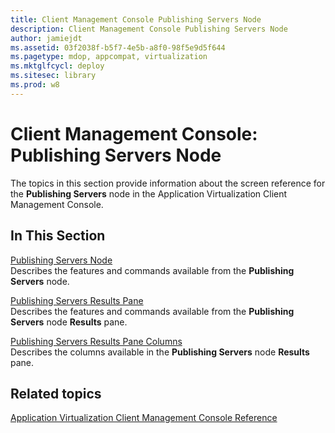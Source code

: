```yaml
---
title: Client Management Console Publishing Servers Node
description: Client Management Console Publishing Servers Node
author: jamiejdt
ms.assetid: 03f2038f-b5f7-4e5b-a8f0-98f5e9d5f644
ms.pagetype: mdop, appcompat, virtualization
ms.mktglfcycl: deploy
ms.sitesec: library
ms.prod: w8
---
```



# Client Management Console: Publishing Servers Node


The topics in this section provide information about the screen reference for the **Publishing Servers** node in the Application Virtualization Client Management Console.

## In This Section


<a href="" id="publishing-servers-node"></a>[Publishing Servers Node](publishing-servers-node.md)  
Describes the features and commands available from the **Publishing Servers** node.

<a href="" id="publishing-servers-results-pane"></a>[Publishing Servers Results Pane](publishing-servers-results-pane.md)  
Describes the features and commands available from the **Publishing Servers** node **Results** pane.

<a href="" id="publishing-servers-results-pane-columns"></a>[Publishing Servers Results Pane Columns](publishing-servers-results-pane-columns.md)  
Describes the columns available in the **Publishing Servers** node **Results** pane.

## Related topics


[Application Virtualization Client Management Console Reference](application-virtualization-client-management-console-reference.md)

 

 






